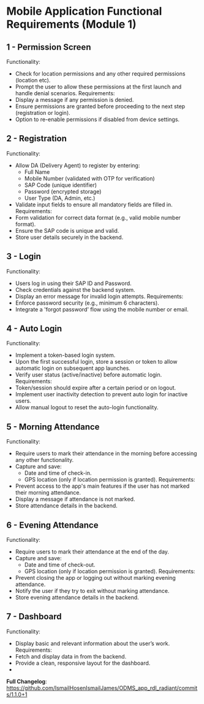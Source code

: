 # Mobile Application Functional Requirements (Module 1)
## 1 - Permission Screen
Functionality:
- Check for location permissions and any other required permissions (location etc).
- Prompt the user to allow these permissions at the first launch and handle denial scenarios.
Requirements:
- Display a message if any permission is denied.
- Ensure permissions are granted before proceeding to the next step (registration or login).
- Option to re-enable permissions if disabled from device settings.
## 2 - Registration
Functionality:
- Allow DA (Delivery Agent) to register by entering:
  - Full Name
  - Mobile Number (validated with OTP for verification)
  - SAP Code (unique identifier)
  - Password (encrypted storage)
  - User Type (DA, Admin, etc.)
- Validate input fields to ensure all mandatory fields are filled in.
Requirements:
- Form validation for correct data format (e.g., valid mobile number format).
- Ensure the SAP code is unique and valid.
- Store user details securely in the backend.
## 3 - Login
Functionality:
- Users log in using their SAP ID and Password.
- Check credentials against the backend system.
- Display an error message for invalid login attempts.
Requirements:
- Enforce password security (e.g., minimum 6 characters).
- Integrate a 'forgot password' flow using the mobile number or email.
## 4 - Auto Login
Functionality:
- Implement a token-based login system.
- Upon the first successful login, store a session or token to allow automatic login on subsequent app launches.
- Verify user status (active/inactive) before automatic login.
Requirements:
- Token/session should expire after a certain period or on logout.
- Implement user inactivity detection to prevent auto login for inactive users.
- Allow manual logout to reset the auto-login functionality.
## 5 - Morning Attendance
Functionality:
- Require users to mark their attendance in the morning before accessing any other functionality.
- Capture and save:
  - Date and time of check-in.
  - GPS location (only if location permission is granted).
Requirements:
- Prevent access to the app's main features if the user has not marked their morning attendance.
- Display a message if attendance is not marked.
- Store attendance details in the backend.
## 6 - Evening Attendance
Functionality:
- Require users to mark their attendance at the end of the day.
- Capture and save:
  - Date and time of check-out.
  - GPS location (only if location permission is granted).
Requirements:
- Prevent closing the app or logging out without marking evening attendance.
- Notify the user if they try to exit without marking attendance.
- Store evening attendance details in the backend.


## 7 - Dashboard
Functionality:
- Display basic and relevant information about the user’s work.
Requirements:
- Fetch and display data in from the backend.
- Provide a clean, responsive layout for the dashboard.
-

**Full Changelog**: https://github.com/IsmailHosenIsmailJames/ODMS_app_rdl_radiant/commits/1.1.0+1

